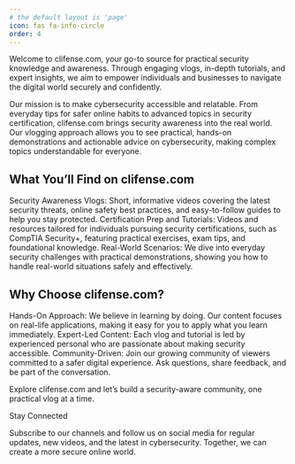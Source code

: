 ```yaml
---
# the default layout is 'page'
icon: fas fa-info-circle
order: 4
---
```



Welcome to clifense.com, your go-to source for practical security knowledge and awareness. Through engaging vlogs, in-depth tutorials, and expert insights, we aim to empower individuals and businesses to navigate the digital world securely and confidently.

Our mission is to make cybersecurity accessible and relatable. From everyday tips for safer online habits to advanced topics in security certification, clifense.com brings security awareness into the real world. Our vlogging approach allows you to see practical, hands-on demonstrations and actionable advice on cybersecurity, making complex topics understandable for everyone.

## What You’ll Find on clifense.com

Security Awareness Vlogs: Short, informative videos covering the latest security threats, online safety best practices, and easy-to-follow guides to help you stay protected.
Certification Prep and Tutorials: Videos and resources tailored for individuals pursuing security certifications, such as CompTIA Security+, featuring practical exercises, exam tips, and foundational knowledge.
Real-World Scenarios: We dive into everyday security challenges with practical demonstrations, showing you how to handle real-world situations safely and effectively.

## Why Choose clifense.com?

Hands-On Approach: We believe in learning by doing. Our content focuses on real-life applications, making it easy for you to apply what you learn immediately.
Expert-Led Content: Each vlog and tutorial is led by experienced personal who are passionate about making security accessible.
Community-Driven: Join our growing community of viewers committed to a safer digital experience. Ask questions, share feedback, and be part of the conversation.

Explore clifense.com and let’s build a security-aware community, one practical vlog at a time.

Stay Connected

Subscribe to our channels and follow us on social media for regular updates, new videos, and the latest in cybersecurity. Together, we can create a more secure online world.







